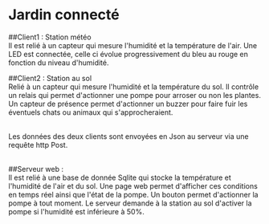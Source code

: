 # Jardin connecté 

##Client1 : Station météo <br/>
Il est relié à un capteur qui mesure l'humidité et la température de l'air. Une LED est connectée, celle ci évolue progressivement du bleu au rouge en fonction du niveau d'humidité.

##Client2 : Station au sol <br/>
Relié à un capteur qui mesure l'humidité et la température du sol. Il contrôle un relais qui permet d'actionner une pompe pour arroser ou non les plantes. Un capteur de présence permet d'actionner un buzzer pour faire fuir les éventuels chats ou animaux qui s'approcheraient.<br/> <br/>

Les données des deux clients sont envoyées en Json au serveur via une requête http Post. <br/> <br/>

##Serveur web : <br/>
Il est relié à une base de donnée Sqlite qui stocke la température et l'humidité de l'air et du sol. Une page web permet d'afficher ces conditions en temps réel ainsi que l'état de la pompe. Un bouton permet d'actionner la pompe à tout moment. Le serveur demande à la station au sol d'activer la pompe si l'humidité est inférieure à 50%.